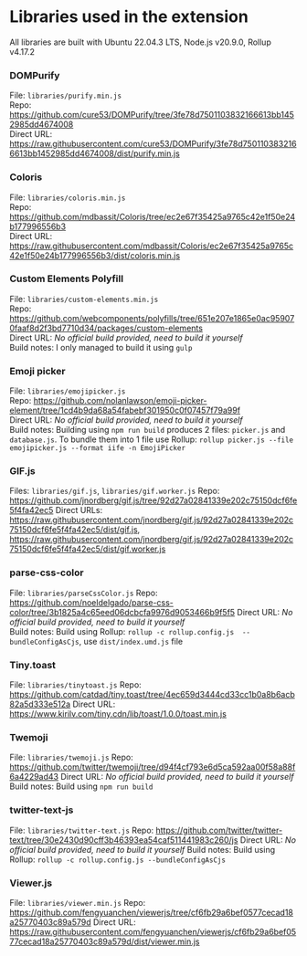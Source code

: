 # Libraries used in the extension
All libraries are built with Ubuntu 22.04.3 LTS, Node.js v20.9.0, Rollup v4.17.2

### DOMPurify
File: `libraries/purify.min.js`  
Repo: https://github.com/cure53/DOMPurify/tree/3fe78d7501103832166613bb1452985dd4674008  
Direct URL: https://raw.githubusercontent.com/cure53/DOMPurify/3fe78d7501103832166613bb1452985dd4674008/dist/purify.min.js  
  
### Coloris
File: `libraries/coloris.min.js`  
Repo: https://github.com/mdbassit/Coloris/tree/ec2e67f35425a9765c42e1f50e24b177996556b3  
Direct URL: https://raw.githubusercontent.com/mdbassit/Coloris/ec2e67f35425a9765c42e1f50e24b177996556b3/dist/coloris.min.js  
  
### Custom Elements Polyfill  
File: `libraries/custom-elements.min.js`  
Repo: https://github.com/webcomponents/polyfills/tree/651e207e1865e0ac959070faaf8d2f3bd7710d34/packages/custom-elements  
Direct URL: *No official build provided, need to build it yourself*  
Build notes: I only managed to build it using `gulp`  
  
### Emoji picker
File: `libraries/emojipicker.js`  
Repo: https://github.com/nolanlawson/emoji-picker-element/tree/1cd4b9da68a54fabebf301950c0f07457f79a99f  
Direct URL: *No official build provided, need to build it yourself*  
Build notes: Building using `npm run build` produces 2 files: `picker.js` and `database.js`. To bundle them into 1 file use Rollup: `rollup picker.js --file emojipicker.js --format iife -n EmojiPicker`  

### GIF.js
Files: `libraries/gif.js`, `libraries/gif.worker.js`
Repo: https://github.com/jnordberg/gif.js/tree/92d27a02841339e202c75150dcf6fe5f4fa42ec5
Direct URLs: https://raw.githubusercontent.com/jnordberg/gif.js/92d27a02841339e202c75150dcf6fe5f4fa42ec5/dist/gif.js, https://raw.githubusercontent.com/jnordberg/gif.js/92d27a02841339e202c75150dcf6fe5f4fa42ec5/dist/gif.worker.js

### parse-css-color
File: `libraries/parseCssColor.js`
Repo: https://github.com/noeldelgado/parse-css-color/tree/3b1825a4c65eed06dcbcfa9976d9053466b9f5f5
Direct URL: *No official build provided, need to build it yourself*  
Build notes: Build using Rollup: `rollup -c rollup.config.js  --bundleConfigAsCjs`, use `dist/index.umd.js` file

### Tiny.toast
File: `libraries/tinytoast.js`
Repo: https://github.com/catdad/tiny.toast/tree/4ec659d3444cd33cc1b0a8b6acb82a5d333e512a
Direct URL: https://www.kirilv.com/tiny.cdn/lib/toast/1.0.0/toast.min.js

### Twemoji
File: `libraries/twemoji.js`
Repo: https://github.com/twitter/twemoji/tree/d94f4cf793e6d5ca592aa00f58a88f6a4229ad43
Direct URL: *No official build provided, need to build it yourself*  
Build notes: Build using `npm run build`

### twitter-text-js
File: `libraries/twitter-text.js`
Repo: https://github.com/twitter/twitter-text/tree/30e2430d90cff3b46393ea54caf511441983c260/js
Direct URL: *No official build provided, need to build it yourself*
Build notes: Build using Rollup: `rollup -c rollup.config.js --bundleConfigAsCjs`

### Viewer.js
File: `libraries/viewer.min.js`
Repo: https://github.com/fengyuanchen/viewerjs/tree/cf6fb29a6bef0577cecad18a25770403c89a579d
Direct URL: https://raw.githubusercontent.com/fengyuanchen/viewerjs/cf6fb29a6bef0577cecad18a25770403c89a579d/dist/viewer.min.js